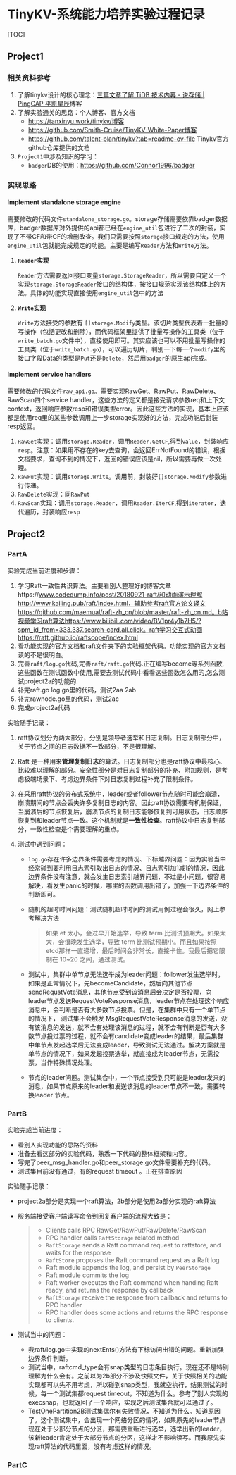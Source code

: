 #  TinyKV-系统能力培养实验过程记录

[TOC]

## Project1

### 相关资料参考

1. 了解tinykv设计的核心理念：[三篇文章了解 TiDB 技术内幕 - 说存储 | PingCAP 平凯星辰](https://cn.pingcap.com/blog/tidb-internal-1/)博客
2. 了解实验通关的思路：个人博客、官方文档
   - https://tanxinyu.work/tinykv/博客
   - https://github.com/Smith-Cruise/TinyKV-White-Paper博客
   - https://github.com/talent-plan/tinykv?tab=readme-ov-file Tinykv官方github仓库提供的文档
3. `Project1`中涉及知识的学习：
   - `badger`DB的使用：https://github.com/Connor1996/badger

### 实现思路

#### Implement standalone storage engine

需要修改的代码文件`standalone_storage.go`。storage存储需要依靠badger数据库，badger数据库对外提供的api都已经在`engine_util`包进行了二次的封装，实现了不带CF和带CF的增删改查。我们只需要按照`storage`接口规定的方法，使用`engine_util`包就能完成规定的功能。主要是编写`Reader`方法和`Write`方法。

1. **`Reader`实现**

   `Reader`方法需要返回接口变量`storage.StorageReader`，所以需要自定义一个实现`storage.StorageReader`接口的结构体，按接口规范实现该结构体上的方法。具体的功能实现直接使用`engine_util`包中的方法

2. **`Write`实现**

   `Write`方法接受的参数有 `[]storage.Modify`类型。该切片类型代表着一批量的写操作（包括更改和删除），而代码框架里提供了批量写操作的工具类（位于`write_batch.go`文件中），直接使用即可。其实应该也可以不用批量写操作的工具类（位于`write_batch.go`），可以遍历切片，判别一下每一个`modify`里的接口字段Data的类型是`Put`还是`Delete`，然后用`badger`的原生api完成。

#### Implement service handlers

需要修改的代码文件`raw_api.go`。需要实现RawGet、RawPut、RawDelete、RawScan四个service handler，这些方法的定义都是接受请求参数req和上下文context，返回响应参数resp和错误类型error。因此这些方法的实现，基本上应该都是使用req里的某些参数调用上一步storage实现好的方法，完成功能后封装resp返回。

1. `RawGet`实现：调用`storage.Reader`，调用`Reader.GetCF`,得到`value`，封装响应`resp`。注意：如果用不存在的key去查询，会返回ErrNotFound的错误，根据文档要求，查询不到的情况下，返回的错误应该是nil，所以需要再做一次处理。
2. `RawPut`实现：调用`storage.Write`。调用前，封装好`[]storage.Modify`参数进行传递。
3. `RawDelete`实现：同`RawPut`
4. `RawScan`实现：调用`storage.Reader`，调用`Reader.IterCF`,得到`iterator`，迭代遍历，封装响应`resp`

## Project2

### PartA

实验完成当前进度和步骤：

1. 学习Raft一致性共识算法。主要看别人整理好的博客文章https://www.codedump.info/post/20180921-raft/和动画演示理解http://www.kailing.pub/raft/index.html，辅助参考raft官方论文译文https://github.com/maemual/raft-zh_cn/blob/master/raft-zh_cn.md。b站视频学习raft算法https://www.bilibili.com/video/BV1pr4y1b7H5/?spm_id_from=333.337.search-card.all.click。raft学习交互式动画https://raft.github.io/raftscope/index.html
1. 看功能实现的官方文档和raft文件夹下的实验框架代码。功能实现的官方文档读的不是很明白。
1. 完善`raft/log.go`代码,完善`raft/raft.go`代码.正在编写become等系列函数,这些函数在测试函数中使用,需要去测试代码中看看这些函数怎么用的,怎么测试project2a的功能的.
1. 补完raft.go log.go里的代码，测试2aa 2ab
1. 补完rawnode.go里的代码，测试2ac
1. 完成project2a代码

实验随手记录：

1. raft协议划分为两大部分，分别是领导者选举和日志复制。日志复制部分中，关于节点之间的日志数据不一致部分，不是很理解。

1. Raft 是一种用来**管理复制日志**的算法。日志复制部分也是raft协议中最核心、比较难以理解的部分。安全性部分是对日志复制部分的补充、附加规则，是考虑极端场景下、考虑边界条件下对日志复制过程补充了限制条件。

1. 在采用raft协议的分布式系统中，leader或者follower节点随时可能会崩溃，崩溃期间的节点会丢失许多复制日志的内容。因此raft协议需要有机制保证，当崩溃后的节点恢复后，崩溃节点的复制日志能够恢复到可用状态，日志顺序恢复到和leader节点一致。这个机制就是**一致性检查**。raft协议中日志复制部分，一致性检查是个需要理解的重点。

1. 测试中遇到问题：

   - `log.go`存在许多边界条件需要考虑的情况、下标越界问题：因为实验当中经常碰到要利用日志索引取出日志的情况、日志索引加1减1的情况，因此边界条件没有注意，就会发生日志索引越界问题，不过是小问题，很容易解决，看发生panic的时候，哪里的函数调用出错了，加强一下边界条件的判断即可。

   - 随机的超时时间问题：测试随机超时时间的测试用例过程会很久，网上参考解决方法
   
     > 如果 et 太小，会过早开始选举，导致 term 比测试预期大。如果太大，会很晚发生选举，导致 term 比测试预期小。而且如果按照etcd那样一直递增，最后时间会非常长，直接卡住。我最后把它限制在 10~20 之间，通过测试。
   
   - 测试中，集群中单节点无法选举成为leader问题：follower发生选举时，如果是正常情况下，先becomeCandidate，然后向其他节点sendRequstVote消息，其他节点受到该消息后会决定是否投票，向leader节点发送RequestVoteResponse消息，leader节点在处理这个响应消息中，会判断是否有大多数节点投票。但是，在集群中只有一个单节点的情况下， 测试集不会触发 MsgRequestVoteResponse消息的发送，没有该消息的发送，就不会有处理该消息的过程，就不会有判断是否有大多数节点投过票的过程，就不会有candidate变成leader的结果，最后集群中单节点发起选举后无法变成leader，导致测试无法通过。解决方案就是单节点的情况下，如果发起投票选举，就直接成为leader节点，无需投票，当作特殊情况处理。
   
   - 节点的leader问题。测试集合中，一个节点接受到只可能是leader发来的消息，如果节点原来的leader和发送该消息的leader节点不一致，需要转换leader 节点。

### PartB

实验完成当前进度：

- 看别人实现功能的思路的资料
- 准备去看这部分的实验代码，熟悉一下代码的整体框架和内容。
- 写完了peer_msg_handler.go和peer_storage.go文件需要补充的代码。
- 测试集目前没有通过，有的request timeout 。正在排查原因

实验随手记录：

- project2a部分是实现一个raft算法，2b部分是使用2a部分实现的raft算法

- 服务端接受客户端读写命令到回复客户端的流程大致是：

  > - Clients calls RPC RawGet/RawPut/RawDelete/RawScan
  > - RPC handler calls `RaftStorage` related method
  > - `RaftStorage` sends a Raft command request to raftstore, and waits for the response
  > - `RaftStore` proposes the Raft command request as a Raft log
  > - Raft module appends the log, and persist by `PeerStorage`
  > - Raft module commits the log
  > - Raft worker executes the Raft command when handing Raft ready, and returns the response by callback
  > - `RaftStorage` receive the response from callback and returns to RPC handler
  > - RPC handler does some actions and returns the RPC response to clients.
  
- 测试当中的问题：

  - 我raft/log.go中实现的nextEnts()方法有下标访问出错的问题。重新加强边界条件判断。
  - 测试当中，raftcmd_type会有snap类型的日志条目执行。现在还不是特别理解为什么会有。之前以为2b部分不涉及快照文件，关于快照相关的功能实现都可以先不用考虑，所以碰到snap类型，我就空执行，结果测试的时候，每一个测试集都request timeout，不知道为什么。参考了别人实现的execsnap，也就返回了一个响应，实现之后测试集合就可以通过了。
  - TestOnePartition2B测试集偶尔有失败情况，不知道为什么。知道原因了。这个测试集中，会出现一个网络分区的情况，如果原先的leader节点现在处于少部分节点的分区，那需要重新进行选举，选举出新的leader，该新leader肯定处于大部分节点的分区，这样才不影响读写。而我原先实现raft算法的代码里面，没有考虑这样的情况。


### PartC



